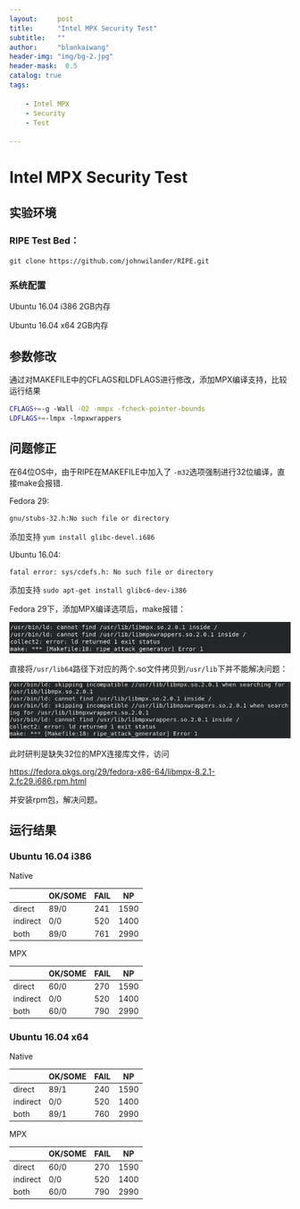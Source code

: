 ```yaml
---
layout:     post
title:      "Intel MPX Security Test"
subtitle:   ""
author:     "blankaiwang"
header-img: "img/bg-2.jpg"
header-mask:  0.5
catalog: true
tags:

    - Intel MPX
    - Security
    - Test

---
```




# Intel MPX Security Test

## 实验环境

### RIPE Test Bed：

`git clone https://github.com/johnwilander/RIPE.git`

### 系统配置

Ubuntu 16.04 i386  2GB内存

Ubuntu 16.04 x64 2GB内存

## 参数修改

通过对MAKEFILE中的CFLAGS和LDFLAGS进行修改，添加MPX编译支持，比较运行结果

```bash
CFLAGS+=-g -Wall -O2 -mmpx -fcheck-pointer-bounds
LDFLAGS+=-lmpx -lmpxwrappers
```



## 问题修正

在64位OS中，由于RIPE在MAKEFILE中加入了 `-m32`选项强制进行32位编译，直接make会报错.

Fedora 29:

```bash
gnu/stubs-32.h:No such file or directory
```

添加支持 `yum install glibc-devel.i686`
	
Ubuntu 16.04:

```bash
fatal error: sys/cdefs.h: No such file or directory
```

添加支持 `sudo apt-get install glibc6-dev-i386`

Fedora 29下，添加MPX编译选项后，make报错：

   ![error2.1](https://github.com/blankaiwang/blankaiwang.github.io/raw/master/_posts/2019-02-12-Intel-MPX-Security-Test.assets/Figure%201.jpg)

直接将`/usr/lib64`路径下对应的两个.so文件拷贝到`/usr/lib`下并不能解决问题：

   ![error2.2](https://github.com/blankaiwang/blankaiwang.github.io/raw/master/_posts/2019-02-12-Intel-MPX-Security-Test.assets/Figure%202.jpg)

此时研判是缺失32位的MPX连接库文件，访问

<https://fedora.pkgs.org/29/fedora-x86-64/libmpx-8.2.1-2.fc29.i686.rpm.html>

并安装rpm包，解决问题。

## 运行结果

### Ubuntu 16.04 i386

Native

|          | OK/SOME | FAIL | NP   |
| -------- | ------- | ---- | ---- |
| direct   | 89/0    | 241  | 1590 |
| indirect | 0/0     | 520  | 1400 |
| both     | 89/0    | 761  | 2990 |



MPX

|          | OK/SOME | FAIL | NP   |
| -------- | ------- | ---- | ---- |
| direct   | 60/0    | 270  | 1590 |
| indirect | 0/0     | 520  | 1400 |
| both     | 60/0    | 790  | 2990 |

### Ubuntu 16.04 x64

Native

|          | OK/SOME | FAIL | NP   |
| -------- | ------- | ---- | ---- |
| direct   | 89/1    | 240  | 1590 |
| indirect | 0/0     | 520  | 1400 |
| both     | 89/1    | 760  | 2990 |



MPX

|          | OK/SOME | FAIL | NP   |
| -------- | ------- | ---- | ---- |
| direct   | 60/0    | 270  | 1590 |
| indirect | 0/0     | 520  | 1400 |
| both     | 60/0    | 790  | 2990 |